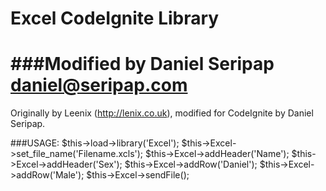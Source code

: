 Excel CodeIgnite Library
=========
###Modified by Daniel Seripap <daniel@seripap.com>
=========
Originally by Leenix (http://lenix.co.uk), modified for CodeIgnite by Daniel Seripap. 

###USAGE:
			$this->load->library('Excel');
			$this->Excel->set_file_name('Filename.xcls');
			$this->Excel->addHeader('Name');
			$this->Excel->addHeader('Sex');
			$this->Excel->addRow('Daniel');
			$this->Excel->addRow('Male');
			$this->Excel->sendFile();